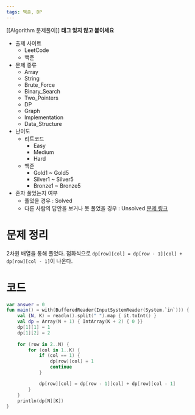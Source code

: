 ```yaml
---
tags: 백준, DP
---
```

[[Algorithm 문제풀이]]
**태그 잊지 않고 붙이세요**
- 출제 사이트
	- LeetCode
	- 백준
- 문제 종류
	- Array
	- String
	- Brute_Force
	- Binary_Search
	- Two_Pointers
	- DP
	- Graph
	- Implementation
	- Data_Structure
- 난이도
	- 리트코드
		- Easy
		- Medium
		- Hard
	- 백준
		- Gold1 ~ Gold5
		- Silver1 ~ Silver5
		- Bronze1 ~ Bronze5
- 혼자 풀었는지 여부
	- 풀었을 경우 : Solved
	- 다른 사람의 답안을 보거나 못 풀었을 경우 : Unsolved
[문제 링크](https://www.acmicpc.net/problem/9663)
# 문제 정리
2차원 배열을 통해 풀었다.
점화식으로 `dp[row][col] = dp[row - 1][col] + dp[row][col - 1]`이 나온다.

# 코드
``` kotlin 
var answer = 0
fun main() = with(BufferedReader(InputSystemReader(System.`in`))) {
	val (N, K) = readln().split(" ").map { it.toInt() }
	val dp = Array(N + 1) { IntArray(K + 2) { 0 }}
	dp[1][1] = 1
	dp[1][2] = 2
	
	for (row in 2..N) {
		for (col in 1..K) {
			if (col == 1) {
				dp[row][col] = 1
				continue
			}

			dp[row][col] = dp[row - 1][col] + dp[row][col - 1]
		}
	}
	println(dp[N][K])
}
```

